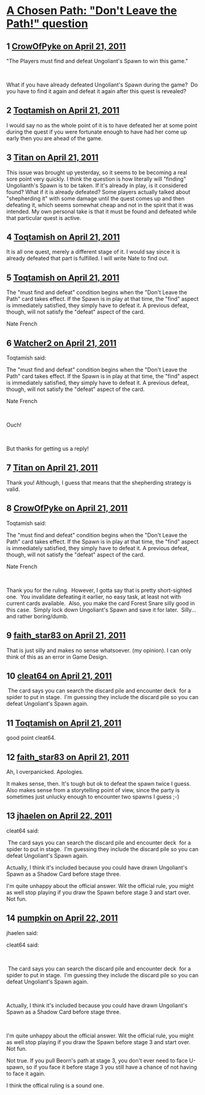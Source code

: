 # [A Chosen Path: &quot;Don&#039;t Leave the Path!&quot; question](https://community.fantasyflightgames.com/topic/45575-a-chosen-path-dont-leave-the-path-question/)

## 1 [CrowOfPyke on April 21, 2011](https://community.fantasyflightgames.com/topic/45575-a-chosen-path-dont-leave-the-path-question/?do=findComment&comment=457154)

"The Players must find and defeat Ungoliant's Spawn to win this game."

 

What if you have already defeated Ungoliant's Spawn during the game?  Do you have to find it again and defeat it again after this quest is revealed?

## 2 [Toqtamish on April 21, 2011](https://community.fantasyflightgames.com/topic/45575-a-chosen-path-dont-leave-the-path-question/?do=findComment&comment=457157)

I would say no as the whole point of it is to have defeated her at some point during the quest if you were fortunate enough to have had her come up early then you are ahead of the game.

## 3 [Titan on April 21, 2011](https://community.fantasyflightgames.com/topic/45575-a-chosen-path-dont-leave-the-path-question/?do=findComment&comment=457172)

This issue was brought up yesterday, so it seems to be becoming a real sore point very quickly. I think the question is how literally will "finding" Ungolianth's Spawn is to be taken. If it's already in play, is it considered found? What if it is already defeated? Some players actually talked about "shepherding it" with some damage until the quest comes up and then defeating it, which seems somewhat cheap and not in the spirit that it was intended. My own personal take is that it must be found and defeated while that particular quest is active.

## 4 [Toqtamish on April 21, 2011](https://community.fantasyflightgames.com/topic/45575-a-chosen-path-dont-leave-the-path-question/?do=findComment&comment=457184)

It is all one quest, merely a different stage of it. I would say since it is already defeated that part is fulfilled. I will write Nate to find out.

## 5 [Toqtamish on April 21, 2011](https://community.fantasyflightgames.com/topic/45575-a-chosen-path-dont-leave-the-path-question/?do=findComment&comment=457232)

The "must find and defeat" condition begins when the "Don't Leave the Path" card takes effect. If the Spawn is in play at that time, the "find" aspect is immediately satisfied, they simply have to defeat it. A previous defeat, though, will not satisfy the "defeat" aspect of the card.

Nate French

## 6 [Watcher2 on April 21, 2011](https://community.fantasyflightgames.com/topic/45575-a-chosen-path-dont-leave-the-path-question/?do=findComment&comment=457251)

Toqtamish said:

The "must find and defeat" condition begins when the "Don't Leave the Path" card takes effect. If the Spawn is in play at that time, the "find" aspect is immediately satisfied, they simply have to defeat it. A previous defeat, though, will not satisfy the "defeat" aspect of the card.

Nate French



 

Ouch!

 

But thanks for getting us a reply!

## 7 [Titan on April 21, 2011](https://community.fantasyflightgames.com/topic/45575-a-chosen-path-dont-leave-the-path-question/?do=findComment&comment=457252)

Thank you! Although, I guess that means that the shepherding strategy is valid.

## 8 [CrowOfPyke on April 21, 2011](https://community.fantasyflightgames.com/topic/45575-a-chosen-path-dont-leave-the-path-question/?do=findComment&comment=457263)

Toqtamish said:

The "must find and defeat" condition begins when the "Don't Leave the Path" card takes effect. If the Spawn is in play at that time, the "find" aspect is immediately satisfied, they simply have to defeat it. A previous defeat, though, will not satisfy the "defeat" aspect of the card.

Nate French



 

Thank you for the ruling.  However, I gotta say that is pretty short-sighted one.  You invalidate defeating it earlier, no easy task, at least not with current cards available.  Also, you make the card Forest Snare silly good in this case.  Simply lock down Ungoliant's Spawn and save it for later.  Silly... and rather boring/dumb.

## 9 [faith_star83 on April 21, 2011](https://community.fantasyflightgames.com/topic/45575-a-chosen-path-dont-leave-the-path-question/?do=findComment&comment=457274)

That is just silly and makes no sense whatsoever. (my opinion). I can only think of this as an error in Game Design.

## 10 [cleat64 on April 21, 2011](https://community.fantasyflightgames.com/topic/45575-a-chosen-path-dont-leave-the-path-question/?do=findComment&comment=457285)

 The card says you can search the discard pile and encounter deck  for a spider to put in stage.  I'm guessing they include the discard pile so you can defeat Ungoliant's Spawn again.  

## 11 [Toqtamish on April 21, 2011](https://community.fantasyflightgames.com/topic/45575-a-chosen-path-dont-leave-the-path-question/?do=findComment&comment=457293)

good point cleat64.

## 12 [faith_star83 on April 21, 2011](https://community.fantasyflightgames.com/topic/45575-a-chosen-path-dont-leave-the-path-question/?do=findComment&comment=457302)

Ah, I overpanicked. Apologies.

It makes sense, then. It's tough but ok to defeat the spawn twice I guess. Also makes sense from a storytelling point of view, since the party is sometimes just unlucky enough to encounter two spawns I guess ;-)

## 13 [jhaelen on April 22, 2011](https://community.fantasyflightgames.com/topic/45575-a-chosen-path-dont-leave-the-path-question/?do=findComment&comment=457609)

cleat64 said:

 The card says you can search the discard pile and encounter deck  for a spider to put in stage.  I'm guessing they include the discard pile so you can defeat Ungoliant's Spawn again.  



Actually, I think it's included because you could have drawn Ungoliant's Spawn as a Shadow Card before stage three.

I'm quite unhappy about the official answer. Wit the official rule, you might as well stop playing if you draw the Spawn before stage 3 and start over. Not fun.

## 14 [pumpkin on April 22, 2011](https://community.fantasyflightgames.com/topic/45575-a-chosen-path-dont-leave-the-path-question/?do=findComment&comment=457620)

jhaelen said:

cleat64 said:

 

 The card says you can search the discard pile and encounter deck  for a spider to put in stage.  I'm guessing they include the discard pile so you can defeat Ungoliant's Spawn again.  

 

Actually, I think it's included because you could have drawn Ungoliant's Spawn as a Shadow Card before stage three.

 

I'm quite unhappy about the official answer. Wit the official rule, you might as well stop playing if you draw the Spawn before stage 3 and start over. Not fun.



Not true. If you pull Beorn's path at stage 3, you don't ever need to face U-spawn, so if you face it before stage 3 you still have a chance of not having to face it again.

I think the offical ruling is a sound one.

